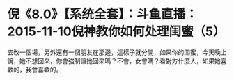 # 倪《8.0》【系统全套】：斗鱼直播：2015-11-10倪神教你如何处理闺蜜（5）

去改一個場，另外還有一個朋友在那邊，這樣子就分開，如果你的閨蜜，今天晚上說，她不想回來，你會強制讓她回來嗎？不會，女會嗎？看對方什麼人，如果她喜歡的，我會喜歡的。

